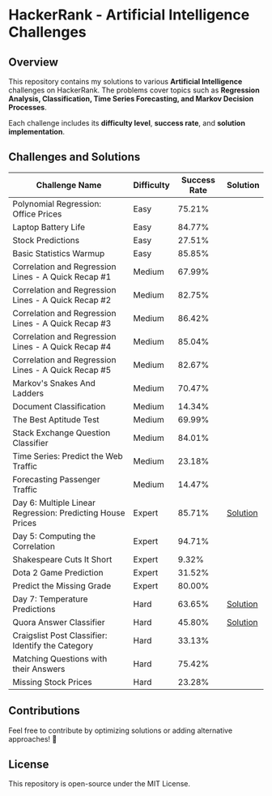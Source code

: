 # HackerRank - Artificial Intelligence Challenges

## Overview
This repository contains my solutions to various **Artificial Intelligence** challenges on HackerRank. The problems cover topics such as **Regression Analysis, Classification, Time Series Forecasting, and Markov Decision Processes**.

Each challenge includes its **difficulty level**, **success rate**, and **solution implementation**.

## Challenges and Solutions

| Challenge Name | Difficulty | Success Rate | Solution |
|---------------|------------|--------------|----------|
| Polynomial Regression: Office Prices | Easy | 75.21% |  |
| Laptop Battery Life | Easy | 84.77% |  |
| Stock Predictions | Easy | 27.51% |  |
| Basic Statistics Warmup | Easy | 85.85% |  |
| Correlation and Regression Lines - A Quick Recap #1 | Medium | 67.99% |  |
| Correlation and Regression Lines - A Quick Recap #2 | Medium | 82.75% |  |
| Correlation and Regression Lines - A Quick Recap #3 | Medium | 86.42% |  |
| Correlation and Regression Lines - A Quick Recap #4 | Medium | 85.04% |  |
| Correlation and Regression Lines - A Quick Recap #5 | Medium | 82.67% |  |
| Markov's Snakes And Ladders | Medium | 70.47% |  |
| Document Classification | Medium | 14.34% |  |
| The Best Aptitude Test | Medium | 69.99% |  |
| Stack Exchange Question Classifier | Medium | 84.01% |  |
| Time Series: Predict the Web Traffic | Medium | 23.18% |  |
| Forecasting Passenger Traffic | Medium | 14.47% |  |
| Day 6: Multiple Linear Regression: Predicting House Prices | Expert | 85.71% | [Solution](solutions/predict_house_price.py) |
| Day 5: Computing the Correlation | Expert | 94.71% |  |
| Shakespeare Cuts It Short | Expert | 9.32% |  |
| Dota 2 Game Prediction | Expert | 31.52% |  |
| Predict the Missing Grade | Expert | 80.00% |  |
| Day 7: Temperature Predictions | Hard | 63.65% | [Solution](solutions/temperature_prediction.py) |
| Quora Answer Classifier | Hard | 45.80% | [Solution](solutions/quora_classifier.py) |
| Craigslist Post Classifier: Identify the Category | Hard | 33.13% |  |
| Matching Questions with their Answers | Hard | 75.42% |  |
| Missing Stock Prices | Hard | 23.28% |  |


## Contributions
Feel free to contribute by optimizing solutions or adding alternative approaches! 🚀

## License
This repository is open-source under the MIT License.
